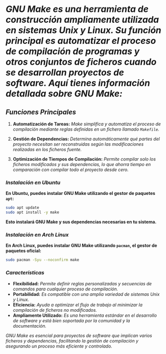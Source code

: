 <!-- Autor: Daniel Benjamin Perez Morales -->
<!-- GitHub: https://github.com/DanielBenjaminPerezMoralesDev13 -->
<!-- Gitlab: https://gitlab.com/DanielBenjaminPerezMoralesDev13 -->
<!-- Correo electrónico: danielperezdev@proton.me -->

# ***GNU Make es una herramienta de construcción ampliamente utilizada en sistemas Unix y Linux. Su función principal es automatizar el proceso de compilación de programas y otros conjuntos de ficheros cuando se desarrollan proyectos de software. Aquí tienes información detallada sobre GNU Make:***

## ***Funciones Principales***

1. **Automatización de Tareas:** *Make simplifica y automatiza el proceso de compilación mediante reglas definidas en un fichero llamado `Makefile`.*

2. **Gestión de Dependencias:** *Determina automáticamente qué partes del proyecto necesitan ser reconstruidas según las modificaciones realizadas en los ficheros fuente.*

3. **Optimización de Tiempos de Compilación:** *Permite compilar solo los ficheros modificados y sus dependencias, lo que ahorra tiempo en comparación con compilar todo el proyecto desde cero.*

### ***Instalación en Ubuntu***

**En Ubuntu, puedes instalar GNU Make utilizando el gestor de paquetes `apt`:**

```bash
sudo apt update
sudo apt install -y make
```

**Esto instalará GNU Make y sus dependencias necesarias en tu sistema.**

### ***Instalación en Arch Linux***

**En Arch Linux, puedes instalar GNU Make utilizando `pacman`, el gestor de paquetes oficial:**

```bash
sudo pacman -Syu --noconfirm make
```

### ***Características***

- **Flexibilidad:** *Permite definir reglas personalizadas y secuencias de comandos para cualquier proceso de compilación.*
- **Portabilidad:** *Es compatible con una amplia variedad de sistemas Unix y Linux.*
- **Eficiencia:** *Ayuda a optimizar el flujo de trabajo al minimizar la compilación de ficheros no modificados.*
- **Ampliamente Utilizado:** *Es una herramienta estándar en el desarrollo de software y está bien soportada por la comunidad y la documentación.*

*GNU Make es esencial para proyectos de software que implican varios ficheros y dependencias, facilitando la gestión de compilación y asegurando un proceso más eficiente y controlado.*
